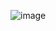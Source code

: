 ![image](https://github.com/p1petto/Computer-vision/assets/108504552/de17ae6a-f590-455c-b1ef-2edcd37d410e)
